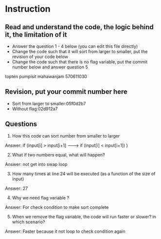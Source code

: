 ﻿# Instruction

## Read and understand the code, the logic behind it, the limitation of it
* Answer the question 1 - 4 below (you can edit this file directly)
* Change the code such that it will sort from larger to smaller, put the revision of your code below
* Change the code such that there is no flag variable, put the commit number below and answer question 5 

topten pumpisit mahawanjam
570611030

## Revision, put your commit number here
* Sort from larger to smaller:05f0d2b7
* Without flag:02d912a7 

## Questions
1. How this code can sort number from smaller to larger
 
Answer: if (input[i] > input[i+1] ---> if (input[i] < input[i+1]) )

2. What if two numbers equal, what will happen? 

Answer: not get into swap loop

3. How many times at line 24 will be executed (as a function of the size of input) 

Answer: 27

4. Why we need flag variable ? 

Answer: For check condition to make sort complete

5. When we remove the flag variable, the code will run faster or slower? in which scenario? 

Answer: Faster because it not loop to check condition again